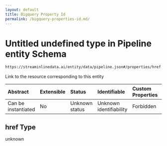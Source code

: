 ```yaml
---
layout: default
title: Bigquery Property Id
permalink: /bigquery-properties-id.md/
---
```

# Untitled undefined type in Pipeline entity Schema

```txt
https://streaminlinedata.ai/entity/data/pipeline.json#/properties/href
```

Link to the resource corresponding to this entity

| Abstract            | Extensible | Status         | Identifiable            | Custom Properties | Additional Properties | Access Restrictions | Defined In                                                         |
| :------------------ | :--------- | :------------- | :---------------------- | :---------------- | :-------------------- | :------------------ | :----------------------------------------------------------------- |
| Can be instantiated | No         | Unknown status | Unknown identifiability | Forbidden         | Allowed               | none                | [pipeline.json*](pipeline.md "open original schema") |

## href Type

unknown
